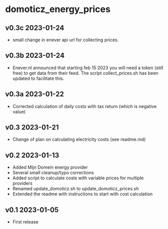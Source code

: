 # domoticz_energy_prices 

## v0.3c  2023-01-24
 - small change in enever api url for collecting prices.

## v0.3b  2023-01-24
 - Enever.nl announced that starting feb 15 2023 you will need a token (still free) to get data from their feed. The script collect_prices.sh has been updated to facilitate this.

## v0.3a  2023-01-22
- Corrected calculation of daily costs with tax return (which is negative value)

## v0.3  2023-01-21
- Change of plan on calculating electricity costs (see readme.md)


## v0.2  2023-01-13
- Added Mijn Domein energy provider
- Several small cleanup/typo corrections
- Added script to calculate costs with variable prices for multiple providers
- Renamed update_domoticz.sh to update_domoticz_prices.sh
- Extended the readme with instructions to start with cost calculation


## v0.1  2023-01-05
- First release
